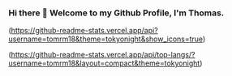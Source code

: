 ### Hi there 👋 Welcome to my Github Profile, I'm Thomas.

(https://github-readme-stats.vercel.app/api?username=tomrm18&theme=tokyonight&show_icons=true)


(https://github-readme-stats.vercel.app/api/top-langs/?username=tomrm18&layout=compact&theme=tokyonight)

